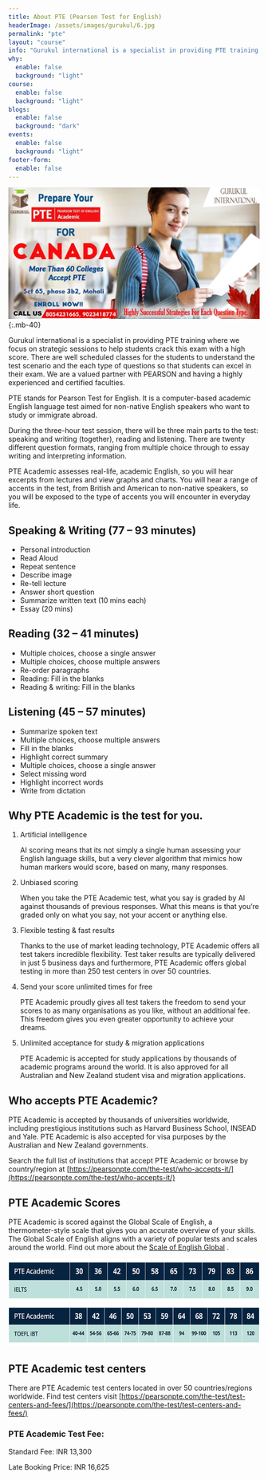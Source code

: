 ```yaml
---
title: About PTE (Pearson Test for English)
headerImage: /assets/images/gurukul/6.jpg
permalink: "pte"
layout: "course"
info: "Gurukul international is a specialist in providing PTE training where we focus on strategic sessions to help students crack this exam with a high score. There are well scheduled classes for the students to understand the test scenario and the each type of questions so that students can excel in their exam."
why:
  enable: false
  background: "light"
course:
  enable: false
  background: "light"
blogs:
  enable: false
  background: "dark"
events:
  enable: false
  background: "light"
footer-form:
  enable: false
---
```


![CELPIP)](assets/images/gurukul/5.jpg)
{:.mb-40}

Gurukul international is a specialist in providing PTE training where we focus on strategic sessions to help students crack this exam with a high score. There are well scheduled classes for the students to understand the test scenario and the each type of questions so that students can excel in their exam. We are a valued partner with PEARSON and having a highly experienced and certified faculties.

PTE stands for Pearson Test for English. It is a computer-based academic English language test aimed for non-native English speakers who want to study or immigrate abroad.

During the three-hour test session, there will be three main parts to the test: speaking and writing (together), reading and listening. There are twenty different question formats, ranging from multiple choice through to essay writing and interpreting information.

PTE Academic assesses real-life, academic English, so you will hear excerpts from lectures and view graphs and charts. You will hear a range of accents in the test, from British and American to non-native speakers, so you will be exposed to the type of accents you will encounter in everyday life.

## Speaking & Writing (77 – 93 minutes)

- Personal introduction
- Read Aloud
- Repeat sentence
- Describe image
- Re-tell lecture
- Answer short question
- Summarize written text (10 mins each)
- Essay (20 mins)

## Reading (32 – 41 minutes)

- Multiple choices, choose a single answer
- Multiple choices, choose multiple answers
- Re-order paragraphs
- Reading: Fill in the blanks
- Reading & writing: Fill in the blanks

## Listening (45 – 57 minutes)

- Summarize spoken text
- Multiple choices, choose multiple answers
- Fill in the blanks
- Highlight correct summary
- Multiple choices, choose a single answer
- Select missing word
- Highlight incorrect words
- Write from dictation

## Why PTE Academic is the test for you.

1. Artificial intelligence

	AI scoring means that its not simply a single human assessing your English language skills, but a very clever algorithm that mimics how human markers would score, based on many, many responses.
	
2. Unbiased scoring

	When you take the PTE Academic test, what you say is graded by AI against thousands of previous responses. What this means is that you’re graded only on what you say, not your accent or anything else.
	
3. Flexible testing & fast results

	Thanks to the use of market leading technology, PTE Academic offers all test takers incredible flexibility. Test taker results are typically delivered in just 5 business days and furthermore, PTE Academic offers global testing in more than 250 test centers in over 50 countries.

4. Send your score unlimited times for free

	PTE Academic proudly gives all test takers the freedom to send your scores to as many organisations as you like, without an additional fee. This freedom gives you even greater opportunity to achieve your dreams.
	
5. Unlimited acceptance for study & migration applications

	PTE Academic is accepted for study applications by thousands of academic programs around the world. It is also approved for all Australian and New Zealand student visa and migration applications.
	
## Who accepts PTE Academic?

PTE Academic is accepted by thousands of universities worldwide, including prestigious institutions such as Harvard Business School, INSEAD and Yale. PTE Academic is also accepted for visa purposes by the Australian and New Zealand governments.

Search the full list of institutions that accept PTE Academic or browse by country/region at [https://pearsonpte.com/the-test/who-accepts-it/](https://pearsonpte.com/the-test/who-accepts-it/)

## PTE Academic Scores

PTE Academic is scored against the Global Scale of English, a thermometer-style scale that gives you an accurate overview of your skills. The Global Scale of English aligns with a variety of popular tests and scales around the world. Find out more about the [Scale of English Global](http://english.com/gse) .

![pte-ielts)](assets/images/gurukul/pte-ielts.jpg)
![pte-toefl)](assets/images/gurukul/pte-toefl.jpg)

## PTE Academic test centers

There are PTE Academic test centers located in over 50 countries/regions worldwide. Find test centers visit [https://pearsonpte.com/the-test/test-centers-and-fees/](https://pearsonpte.com/the-test/test-centers-and-fees/)

### PTE Academic Test Fee:

Standard Fee: INR 13,300

Late Booking Price: INR 16,625





